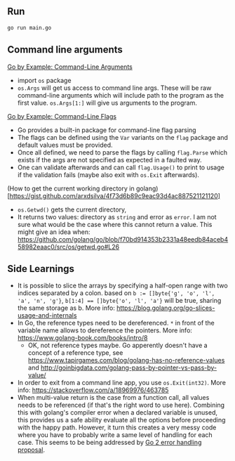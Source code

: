 ## Run

```bash
go run main.go
```

## Command line arguments

[Go by Example: Command-Line Arguments](https://gobyexample.com/command-line-arguments)

 - import `os` package
 - `os.Args` will get us access to command line args. These will be raw command-line arguments which will include path to the program as the first value. `os.Args[1:]` will give us arguments to the program.

[Go by Example: Command-Line Flags](https://gobyexample.com/command-line-flags)

 - Go provides a built-in package for command-line flag parsing
 - The flags can be defined using the `Var` variants on the `flag` package and default values must be provided.
 - Once all defined, we need to parse the flags by calling `flag.Parse` which exists if the args are not specified as expected in a faulted way.
 - One can validate afterwards and can call `flag.Usage()` to print to usage if the validation fails (maybe also exit with `os.Exit` afterwards).

 (How to get the current working directory in golang)[https://gist.github.com/arxdsilva/4f73d6b89c9eac93d4ac887521121120]

 - `os.Getwd()` gets the current directory,
 - It returns two values: directory as `string` and error as `error`. I am not sure what would be the case where this cannot return a value. This might give an idea when: https://github.com/golang/go/blob/f70bd914353b2331a48eedb84aceb458982eaac0/src/os/getwd.go#L26

## Side Learnings

 - It is possible to slice the arrays by specifying a half-open range with two indices separated by a colon. based on `b := []byte{'g', 'o', 'l', 'a', 'n', 'g'}`, `b[1:4] == []byte{'o', 'l', 'a'}` will be true, sharing the same storage as b. More info: https://blog.golang.org/go-slices-usage-and-internals
 - In Go, the reference types need to be dereferenced. `*` in front of the variable name allows to dereference the pointers. More info: https://www.golang-book.com/books/intro/8
    - OK, not reference types maybe. Go apperently doesn't have a concept of a reference type, see https://www.tapirgames.com/blog/golang-has-no-reference-values and http://goinbigdata.com/golang-pass-by-pointer-vs-pass-by-value/
 - In order to exit from a command line app, you use `os.Exit(int32)`. More info: https://stackoverflow.com/a/18969976/463785
 - When multi-value return is the case from a function call, all values needs to be referenced (if that's the right word to use here). Combining this with golang's compiler error when a declared variable is unused, this provides us a safe ability evaluate all the options before proceeding with the happy path. However, it turn this creates a very messy code where you have to probably write a same level of handling for each case. This seems to be being addressed by [Go 2 error handling proposal](https://go.googlesource.com/proposal/+/master/design/go2draft-error-handling-overview.md).
